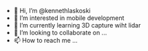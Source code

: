 - 👋 Hi, I’m @kennethlaskoski
- 👀 I’m interested in mobile development
- 🌱 I’m currently learning 3D capture wiht lidar
- 💞️ I’m looking to collaborate on ...
- 📫 How to reach me ...

<!---
kennethlaskoski/kennethlaskoski is a ✨ special ✨ repository because its `README.md` (this file) appears on your GitHub profile.
You can click the Preview link to take a look at your changes.
--->
